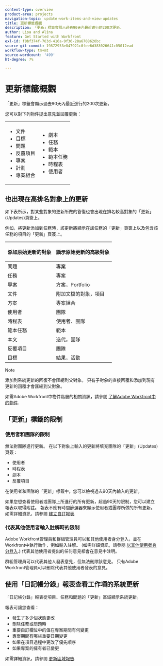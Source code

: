 ```yaml
---
content-type: overview
product-area: projects
navigation-topic: update-work-items-and-view-updates
title: 更新標籤概觀
description: 「更新」標籤會顯示過去90天內最近進行的200次更新。
author: Lisa and Alina
feature: Get Started with Workfront
exl-id: f8bf374f-703d-416a-9f36-28a6708620bc
source-git-commit: 19872953e847921c0fee6d383026641c05012ead
workflow-type: tm+mt
source-wordcount: '499'
ht-degree: 7%

---
```


# 更新標籤概觀

<!--<span class="preview">The highlighted information on this page refers to functionality not yet generally available. It is available only for a limited number of objects when you opt in to the new commenting experience Beta.</span> -->

<!-- for preview commenting beta: at the release of commenting beta: change the title to: Updates section overview - also update ALL articles from which this is linked-->

「更新」標籤會顯示過去90天內最近進行的200次更新。

您可以對下列物件提出意見並回覆更新：

<table style="table-layout:auto"> 
 <col> 
 <col> 
 <tbody> 
  <tr> 
   <td> 
    <ul> 
     <li>文件</li> 
     <li>目標</li> 
     <li>問題</li> 
     <li>反覆項目</li> 
     <li>專案</li> 
     <li>計劃</li> 
     <li>專案組合</li> 
    </ul> </td> 
   <td> 
    <ul> 
     <li>劇本</li> 
     <li>任務</li> 
     <li>範本</li> 
     <li>範本任務</li> 
     <li>時程表</li> 
     <li>使用者</li> 
    </ul> </td> 
  </tr> 
 </tbody> 
</table>

## 也出現在高排名對象上的更新

如下表所示，對某些對象的更新所做的答復也會出現在排名較高對象的「更新」(Updates)頁簽上。

例如，將更新添加到任務時，該更新將顯示在該任務的「更新」頁簽上以及包含該任務的項目的「更新」頁簽上。

<table style="table-layout:auto"> 
 <col> 
 <col> 
 <thead> 
  <tr> 
   <th><strong>添加原始更新的對象</strong> </th> 
   <th> <p><strong>顯示原始更新的高級對象</strong> </p> </th> 
  </tr> 
 </thead> 
 <tbody> 
  <tr> 
   <td>問題</td> 
   <td>專案</td> 
  </tr> 
  <tr> 
   <td>任務</td> 
   <td>專案</td> 
  </tr> 
  <tr> 
   <td>專案</td> 
   <td>方案，Portfolio</td> 
  </tr> 
  <tr data-mc-conditions=""> 
   <td>文件 </td> 
   <td>附加文檔的對象，項目 </td> 
  </tr> 
  <tr> 
   <td>方案</td> 
   <td>專案組合</td> 
  </tr> 
  <tr> 
   <td>使用者</td> 
   <td>團隊</td> 
  </tr> 
  <tr> 
   <td>時程表</td> 
   <td>使用者、團隊</td> 
  </tr> 
  <tr> 
   <td>範本任務</td> 
   <td>範本</td> 
  </tr> 
  <tr> 
   <td>本文</td> 
   <td>迭代，團隊</td> 
  </tr> 
  <tr> 
   <td>反覆項目</td> 
   <td>團隊</td> 
  </tr>

<tr> 
   <td>目標</td> 
   <td>結果，活動</td> 
  </tr> 
 </tbody> 
</table>

>[!NOTE]
>
>添加到系統更新的回復不會匯總到父對象。 只有子對象的直接回覆和添加到現有更新的回覆才會匯總到父對象。
>
>如需Adobe Workfront中物件階層的相關資訊，請參閱 [了解Adobe Workfront中的物件](../../workfront-basics/navigate-workfront/workfront-navigation/understand-objects.md).

<!-- drafted for the new commenting experience for issues in beta: Add this paragraph to the note above: 
><span class="preview"> It is not possible to reply to system updates in the new commenting experience Beta. For more information, see [New commenting experience](../updating-work-items-and-viewing-updates/unified-commenting-experience.md).</span> -->

## 「更新」標籤的限制

### 使用者和團隊的限制

無法對團隊進行更新。 在以下對象上輸入的更新將填充團隊的「更新」(Updates)頁簽：

* 使用者
* 時程表
* 劇本
* 反覆項目

在使用者和團隊的「更新」標籤中，您可以檢視過去90天內輸入的更新。

如果您想查看使用者或團隊上所進行的所有更新，超過90天的限制，您可以建立報表以取得附註。 報表不應有時間篩選器來顯示使用者或團隊所做的所有更新。 如需詳細資訊，請參閱 [建立自訂報表](../../reports-and-dashboards/reports/creating-and-managing-reports/create-custom-report.md).

### 代表其他使用者輸入註解時的限制

Adobe Workfront管理員和群組管理員可以和其他使用者身分登入，並在Workfront中執行動作，例如輸入註解。 (如需詳細資訊，請參閱 [以其他使用者身分登入](../../administration-and-setup/add-users/create-and-manage-users/log-in-as-another-user.md).) 代表其他使用者提出的任何意見都會在意見中注明。

群組管理員可以代表其他人發表意見，但無法刪除該意見。 只有Adobe Workfront管理員可以刪除代表其他使用者發表的意見。

## 使用「日記帳分錄」報表查看工作項的系統更新

「日記帳分錄」報表從項目、任務和問題的「更新」區域顯示系統更新。

報表可讓您查看：

* 發生了多少個狀態更改
* 刪除任務或問題時
* 重要自訂欄位中的值在專案期間有何變更
* 專案期間有哪些重要日期變更
* 如果在項目過程中更改了優先順序
* 如果專案的擁有者已變更

如需詳細資訊，請參閱 [更新區域報告](../../reports-and-dashboards/reports/creating-and-managing-reports/create-journal-entry-report.md).
